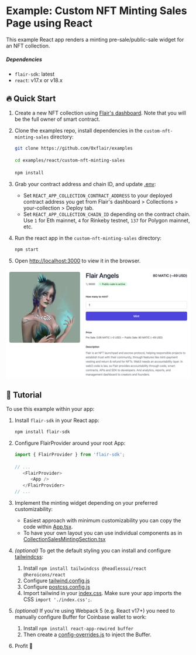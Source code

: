 # Example: Custom NFT Minting Sales Page using React

This example React app renders a minting pre-sale/public-sale widget for an NFT collection.

##### Dependencies

* `flair-sdk`: latest
* `react`: v17.x or v18.x

## :fire: Quick Start

1. Create a new NFT collection using [Flair's dashboard](https://app.flair.finance/collections). Note that you will be the full owner of smart contract.
2. Clone the examples repo, install dependencies in the `custom-nft-minting-sales` directory:

   ```sh
   git clone https://github.com/0xflair/examples

   cd examples/react/custom-nft-minting-sales

   npm install
   ```

3. Grab your contract address and chain ID, and update [.env](./.env):
   * Set `REACT_APP_COLLECTION_CONTRACT_ADDRESS` to your deployed contract address you get from Flair's dashboard > Collections > your-collection > Deploy tab.
   * Set `REACT_APP_COLLECTION_CHAIN_ID` depending on the contract chain. Use `1` for Eth mainnet, `4` for Rinkeby testnet, `137` for Polygon mainnet, etc.
4. Run the react app in the `custom-nft-minting-sales` directory:

   ```sh
   npm start
   ```

5. Open [http://localhost:3000](http://localhost:3000) to view it in the browser.

![Screenshot](./collection-public-minting.png)

## 🔮 Tutorial

To use this example within your app:

1. Install `flair-sdk` in your React app:

   ```sh
   npm install flair-sdk
   ```

2. Configure FlairProvider around your root App:

   ```ts
   import { FlairProvider } from 'flair-sdk';

   // ...
      <FlairProvider>
         <App />
      </FlairProvider>
   // ...
   ```

3. Implement the minting widget depending on your preferred customizability:
   * Easiest approach with minimum customizability you can copy the code within [App.tsx](./src/App.tsx).
   * To have your own layout you can use individual components as in [CollectionSalesMintingSection.tsx](https://github.com/0xflair/typescript-sdk/blob/main/packages/react-nft-collections/src/extensions/sales/sections/CollectionSalesMintingSection.tsx#L28-L135)

4. *(optional)* To get the default styling you can install and configure [tailwindcss](https://tailwindcss.com/docs/installation/using-postcss):
   1. Install `npm install tailwindcss @headlessui/react @heroicons/react`
   2. Configure [tailwind.config.js](./tailwind.config.js)
   3. Configure [postcss.config.js](./postcss.config.js)
   4. Import tailwind in your [index.css](./src/index.css). Make sure your app imports the CSS `import './index.css';`.

5. *(optional)* If you're using Webpack 5 (e.g. React v17+) you need to manually configure Buffer for Coinbase wallet to work:
   1. Install `npm install react-app-rewired buffer`
   2. Then create a [config-overrides.js](config-overrides.js) to inject the Buffer.

6. Profit :rocket:

